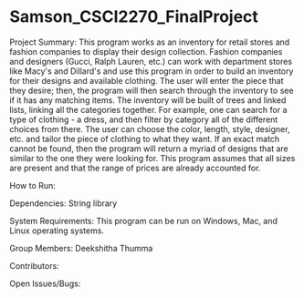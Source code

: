 # Samson_CSCI2270_FinalProject

Project Summary:
  This program works as an inventory for retail stores and fashion companies to display their design collection. Fashion companies and designers (Gucci, Ralph Lauren, etc.) can work with department stores like Macy's and Dillard's and use this program in order to build an inventory for their designs and available clothing. The user will enter the piece that they desire; then, the program will then search through the inventory to see if it has any matching items. The inventory will be built of trees and linked lists, linking all the categories together. For example, one can search for a type of clothing - a dress, and then filter by category all of the different choices from there. The user can choose the color, length, style, designer, etc. and tailor the piece of clothing to what they want. If an exact match cannot be found, then the program will return a myriad of designs that are similar to the one they were looking for. This program assumes that all sizes are present and that the range of prices are already accounted for.

How to Run:

Dependencies:
String library

System Requirements:
  This program can be run on Windows, Mac, and Linux operating systems.

Group Members:
Deekshitha Thumma

Contributors:

Open Issues/Bugs:


